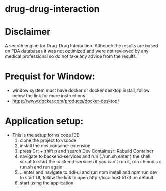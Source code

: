 # drug-drug-interaction
# Disclaimer
A search engine for Drug-Drug Interaction. Although the results are based on FDA databases it was not optimized and were not reviewed by any medical professional so do not take any advice from the results.

# Prequist for Window:
- window system must have docker or docker desktop install, follow below the link for more instructions
- https://www.docker.com/products/docker-desktop/

# Application setup:
- This is the setup for vs code IDE
  1. clone the project to vscode
  2. install the dev container extension
  3. press Crt + shift p and search Dev Containesr: Rebuild Container
  4. navigate to backend-services and run (./run.sh enter ) the shell script to start the backend-services if you can't run it, run chmod +x run.sh and run again
  5. .. enter and navigate to ddi-ui and run npm install and npm run dev to start UI, follow the link to open http://localhost:5173 on default
  6.  start using the application.
      
